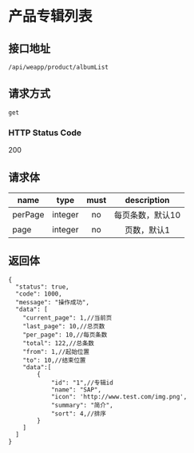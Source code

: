 # 产品专辑列表

## 接口地址

`/api/weapp/product/albumList`

## 请求方式

`get`

### HTTP Status Code

200

## 请求体

| name     | type     | must     | description |
|----------|:--------:|:--------:|:--------:|
| perPage   | integer   | no     | 每页条数，默认10 |
| page   | integer   | no      | 页数，默认1 |

## 返回体

```json5
{
  "status": true,
  "code": 1000,
  "message": "操作成功",
  "data": [
    "current_page": 1,//当前页
    "last_page": 10,//总页数
    "per_page": 10,//每页条数
    "total": 122,//总条数
    "from": 1,//起始位置
    "to": 10,//结束位置
    "data":[
        {
            "id": "1",//专辑id
            "name": "SAP",            
            "icon": 'http://www.test.com/img.png',
            "summary": "简介",
            "sort": 4,//排序
        }
    ]
  ]
}
``` 
